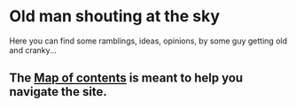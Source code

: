 # Old man shouting at the sky

Here you can find some ramblings, ideas, opinions, by some guy getting old and cranky...

## The [Map of contents](./moc.md) is meant to help you navigate the site.
